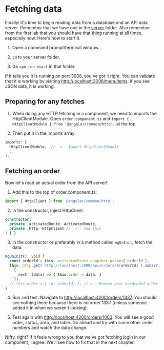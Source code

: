 
# Fetching data
<!-- Time: YYmin -->
Finally! It's time to begin reading data from a database and an API data server. Remember that we have one in the [server](../../server/) folder. Also remember from the first lab that you should have that thing running at all times, especially now. Here's how to start it.

1. Open a command prompt/terminal window.

2. `cd` to your server folder.

3. Go `npm run start` in that folder.

If it tells you it is running on port 3008, you've got it right. You can validate that it is working by visiting [http://localhost:3008/menuItems](http://localhost:3008/menuItems). If you see JSON data, it is working.

## Preparing for any fetches

1. When doing any HTTP fetching in a component, we need to imports the HttpClientModule. Open `order.component.ts` and `import { HttpClientModule } from '@angular/common/http';` at the top. 

2. Then put it in the imports array:
```typescript
imports: [
  HttpClientModule,  //  <-- Import HttpClientModule
  ...
],
```

## Fetching an order
Now let's read an actual order from the API server!

1. Add this to the top of order.component.ts:
```typescript
import { HttpClient } from '@angular/common/http';
```

2. In the constructor, inject HttpClient:
```typescript
constructor(
  private _activatedRoute: ActivatedRoute,
  private _http: HttpClient //  <-- Add this
) { }
```

3. In the constructor or preferably in a method called `ngOnInit`, fetch the data.
```typescript
ngOnInit(): void {
  const orderId = this._activatedRoute.snapshot.params['orderId'];
  this._http.get(`http://localhost:3008/api/orders/${orderId}`).subscribe(
    {
      next: (data) => { this.order = data; }
    });
  // this.order = { id: orderId, }; // <-- Remove your hardcoded order
}
```

4. Run and test. Navigate to [http://localhost:4200/orders/1337](http://localhost:4200/orders/1337). You should see nothing there because there is no order 1337 (unless someone added it in when we weren't looking). 

5. Test again with [http://localhost:4200/orders/1003](http://localhost:4200/orders/1003). You will see a good order, status, area, and table. Go ahead and try with some other order numbers and watch the data change.

Nifty, right? If it feels wrong to you that we've got fetching login in our component, I agree. We'll see how to fix that in the next chapter.